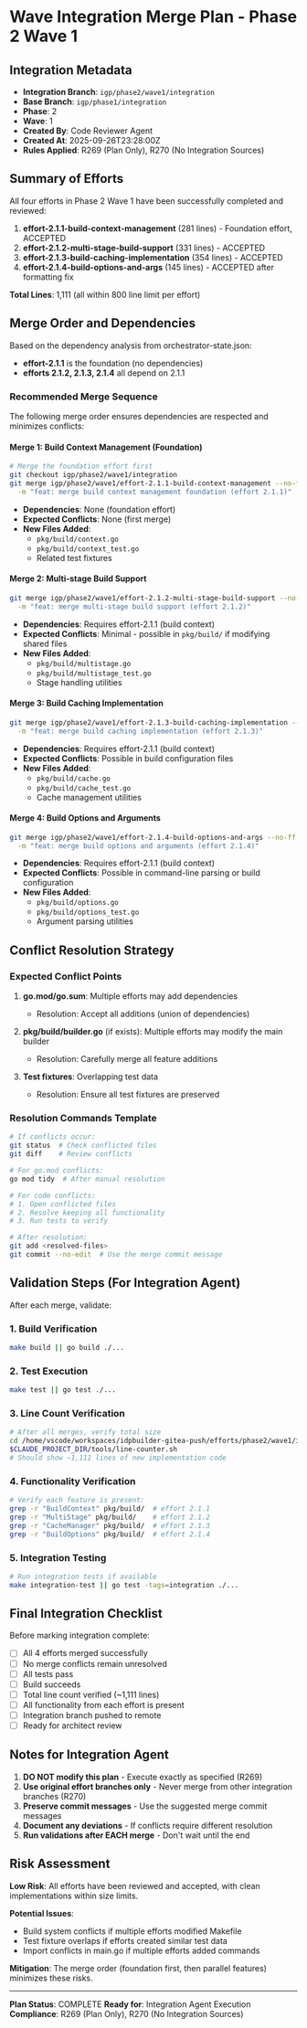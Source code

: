 # Wave Integration Merge Plan - Phase 2 Wave 1

## Integration Metadata
- **Integration Branch**: `igp/phase2/wave1/integration`
- **Base Branch**: `igp/phase1/integration`
- **Phase**: 2
- **Wave**: 1
- **Created By**: Code Reviewer Agent
- **Created At**: 2025-09-26T23:28:00Z
- **Rules Applied**: R269 (Plan Only), R270 (No Integration Sources)

## Summary of Efforts

All four efforts in Phase 2 Wave 1 have been successfully completed and reviewed:

1. **effort-2.1.1-build-context-management** (281 lines) - Foundation effort, ACCEPTED
2. **effort-2.1.2-multi-stage-build-support** (331 lines) - ACCEPTED
3. **effort-2.1.3-build-caching-implementation** (354 lines) - ACCEPTED
4. **effort-2.1.4-build-options-and-args** (145 lines) - ACCEPTED after formatting fix

**Total Lines**: 1,111 (all within 800 line limit per effort)

## Merge Order and Dependencies

Based on the dependency analysis from orchestrator-state.json:
- **effort-2.1.1** is the foundation (no dependencies)
- **efforts 2.1.2, 2.1.3, 2.1.4** all depend on 2.1.1

### Recommended Merge Sequence

The following merge order ensures dependencies are respected and minimizes conflicts:

#### Merge 1: Build Context Management (Foundation)
```bash
# Merge the foundation effort first
git checkout igp/phase2/wave1/integration
git merge igp/phase2/wave1/effort-2.1.1-build-context-management --no-ff \
  -m "feat: merge build context management foundation (effort 2.1.1)"
```
- **Dependencies**: None (foundation effort)
- **Expected Conflicts**: None (first merge)
- **New Files Added**:
  - `pkg/build/context.go`
  - `pkg/build/context_test.go`
  - Related test fixtures

#### Merge 2: Multi-stage Build Support
```bash
git merge igp/phase2/wave1/effort-2.1.2-multi-stage-build-support --no-ff \
  -m "feat: merge multi-stage build support (effort 2.1.2)"
```
- **Dependencies**: Requires effort-2.1.1 (build context)
- **Expected Conflicts**: Minimal - possible in `pkg/build/` if modifying shared files
- **New Files Added**:
  - `pkg/build/multistage.go`
  - `pkg/build/multistage_test.go`
  - Stage handling utilities

#### Merge 3: Build Caching Implementation
```bash
git merge igp/phase2/wave1/effort-2.1.3-build-caching-implementation --no-ff \
  -m "feat: merge build caching implementation (effort 2.1.3)"
```
- **Dependencies**: Requires effort-2.1.1 (build context)
- **Expected Conflicts**: Possible in build configuration files
- **New Files Added**:
  - `pkg/build/cache.go`
  - `pkg/build/cache_test.go`
  - Cache management utilities

#### Merge 4: Build Options and Arguments
```bash
git merge igp/phase2/wave1/effort-2.1.4-build-options-and-args --no-ff \
  -m "feat: merge build options and arguments (effort 2.1.4)"
```
- **Dependencies**: Requires effort-2.1.1 (build context)
- **Expected Conflicts**: Possible in command-line parsing or build configuration
- **New Files Added**:
  - `pkg/build/options.go`
  - `pkg/build/options_test.go`
  - Argument parsing utilities

## Conflict Resolution Strategy

### Expected Conflict Points
1. **go.mod/go.sum**: Multiple efforts may add dependencies
   - Resolution: Accept all additions (union of dependencies)

2. **pkg/build/builder.go** (if exists): Multiple efforts may modify the main builder
   - Resolution: Carefully merge all feature additions

3. **Test fixtures**: Overlapping test data
   - Resolution: Ensure all test fixtures are preserved

### Resolution Commands Template
```bash
# If conflicts occur:
git status  # Check conflicted files
git diff    # Review conflicts

# For go.mod conflicts:
go mod tidy  # After manual resolution

# For code conflicts:
# 1. Open conflicted files
# 2. Resolve keeping all functionality
# 3. Run tests to verify

# After resolution:
git add <resolved-files>
git commit --no-edit  # Use the merge commit message
```

## Validation Steps (For Integration Agent)

After each merge, validate:

### 1. Build Verification
```bash
make build || go build ./...
```

### 2. Test Execution
```bash
make test || go test ./...
```

### 3. Line Count Verification
```bash
# After all merges, verify total size
cd /home/vscode/workspaces/idpbuilder-gitea-push/efforts/phase2/wave1/integration-workspace
$CLAUDE_PROJECT_DIR/tools/line-counter.sh
# Should show ~1,111 lines of new implementation code
```

### 4. Functionality Verification
```bash
# Verify each feature is present:
grep -r "BuildContext" pkg/build/  # effort 2.1.1
grep -r "MultiStage" pkg/build/    # effort 2.1.2
grep -r "CacheManager" pkg/build/  # effort 2.1.3
grep -r "BuildOptions" pkg/build/  # effort 2.1.4
```

### 5. Integration Testing
```bash
# Run integration tests if available
make integration-test || go test -tags=integration ./...
```

## Final Integration Checklist

Before marking integration complete:

- [ ] All 4 efforts merged successfully
- [ ] No merge conflicts remain unresolved
- [ ] All tests pass
- [ ] Build succeeds
- [ ] Total line count verified (~1,111 lines)
- [ ] All functionality from each effort is present
- [ ] Integration branch pushed to remote
- [ ] Ready for architect review

## Notes for Integration Agent

1. **DO NOT modify this plan** - Execute exactly as specified (R269)
2. **Use original effort branches only** - Never merge from other integration branches (R270)
3. **Preserve commit messages** - Use the suggested merge commit messages
4. **Document any deviations** - If conflicts require different resolution
5. **Run validations after EACH merge** - Don't wait until the end

## Risk Assessment

**Low Risk**: All efforts have been reviewed and accepted, with clean implementations within size limits.

**Potential Issues**:
- Build system conflicts if multiple efforts modified Makefile
- Test fixture overlaps if efforts created similar test data
- Import conflicts in main.go if multiple efforts added commands

**Mitigation**: The merge order (foundation first, then parallel features) minimizes these risks.

---

**Plan Status**: COMPLETE
**Ready for**: Integration Agent Execution
**Compliance**: R269 (Plan Only), R270 (No Integration Sources)
